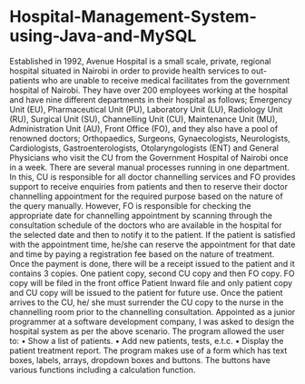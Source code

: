 # Hospital-Management-System-using-Java-and-MySQL
Established in 1992, Avenue Hospital is a small scale, private, regional hospital situated in Nairobi in order to provide health services to out-patients who are unable to receive medical facilitates from the government hospital of Nairobi. They have over 200 employees working at the hospital and have nine different departments in their hospital as follows; Emergency Unit (EU), Pharmaceutical Unit (PU), Laboratory Unit (LU), Radiology Unit (RU), Surgical Unit (SU), Channelling Unit (CU), Maintenance Unit (MU), Administration Unit (AU), Front Office (FO), and they also have a pool of renowned doctors; Orthopaedics, Surgeons, Gynaecologists, Neurologists, Cardiologists, Gastroenterologists, Otolaryngologists (ENT) and General Physicians who visit the CU from the Government Hospital of Nairobi once in a week.
There are several manual processes running in one department. In this, CU is responsible for all doctor channelling services and FO provides support to receive enquiries from patients and then to reserve their doctor channelling appointment for the required purpose based on the nature of the query manually. However, FO is responsible for checking the appropriate date for channelling appointment by scanning through the consultation schedule of the doctors who are available in the hospital for the selected date and then to notify it to the patient. If the patient is satisfied with the appointment time, he/she can reserve the appointment for that date and time by paying a registration fee based on the nature of treatment. Once the payment is done, there will be a receipt issued to the patient and it contains 3 copies. One patient copy, second CU copy and then FO copy. FO copy will be filed in the front office Patient Inward file and only patient copy and CU copy will be issued to the patient for future use. Once the patient arrives to the CU, he/ she must surrender the CU copy to the nurse in the channelling room prior to the channelling consultation.
Appointed as a junior programmer at a software development company, I was asked to design the hospital system as per the above scenario. The program allowed the user to:
• Show a list of patients.
• Add new patients, tests, e.t.c.
• Display the patient treatment report.
The program makes use of a form which has text boxes, labels, arrays, dropdown boxes and buttons. The buttons have various functions including a calculation function.
